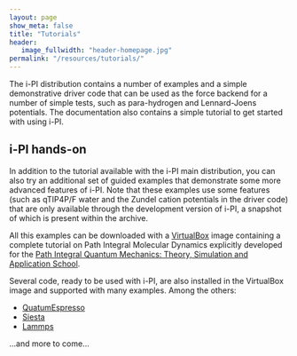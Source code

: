 ```yaml
---
layout: page
show_meta: false
title: "Tutorials"
header:
   image_fullwidth: "header-homepage.jpg"
permalink: "/resources/tutorials/"
---
```


The i-PI distribution contains a number of examples and a simple
demonstrative driver code that can be used as the force backend for a
number of simple tests, such as para-hydrogen and Lennard-Joens
potentials. The documentation also contains a simple tutorial to get
started with using i-PI.


i-PI hands-on
-------------
In addition to the tutorial available with
the i-PI main distribution, you can also try an additional set of
guided examples that demonstrate some more advanced features of
i-PI. Note that these examples use some features (such as qTIP4P/F
water and the Zundel cation potentials in the driver code) that are
only available through the development version of i-PI, a snapshot of
which is present within the archive.

All this examples can be downloaded with a [VirtualBox](/notyet.com)
image containing a complete tutorial on Path Integral Molecular
Dynamics explicitly developed for the
[Path Integral Quantum Mechanics: Theory, Simulation and Application School](https://www.cecam.org/workshop-1314.html).

Several code, ready to be used with i-PI, are also installed in the
VirtualBox image and supported with many examples. Among the others:

  * [QuatumEspresso](http://quantum-espresso.org)
  * [Siesta](http://departments.icmab.es/leem/siesta/)
  * [Lammps](http://lammps.sandia.gov/)

...and more to come...
